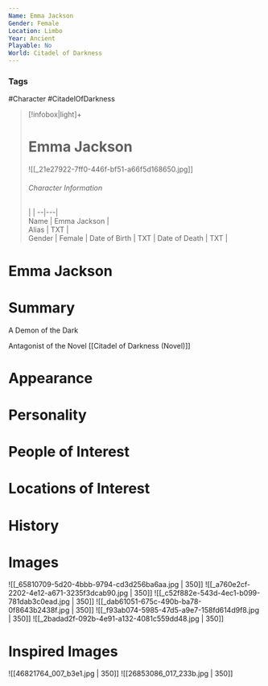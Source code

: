```yaml
---
Name: Emma Jackson
Gender: Female
Location: Limbo
Year: Ancient
Playable: No
World: Citadel of Darkness
---
```


### Tags
#Character #CitadelOfDarkness 

> [!infobox|light]+  
> # Emma Jackson  
> ![[_21e27922-7ff0-446f-bf51-a66f5d168650.jpg]]
> ###### Character Information
>  |   |
> --|---|  
> Name | Emma Jackson |  
> Alias | TXT |  
> Gender | Female |
> Date of Birth | TXT |
> Date of Death | TXT |

# Emma Jackson

# Summary
A Demon of the Dark

Antagonist of the Novel [[Citadel of Darkness (Novel)]]
# Appearance

# Personality

# People of Interest

# Locations of Interest

# History

# Images
![[_65810709-5d20-4bbb-9794-cd3d256ba6aa.jpg | 350]]
![[_a760e2cf-2202-4e12-a671-3235f3dcab90.jpg | 350]]
![[_c52f882e-543d-4ec1-b099-781dab3c0ead.jpg | 350]]
![[_dab61051-675c-490b-ba78-0f8643b2438f.jpg | 350]]
![[_f93ab074-5985-47d5-a9e7-158fd614d9f8.jpg | 350]]
![[_2badad2f-092b-4e91-a132-4081c559dd48.jpg | 350]]
# Inspired Images
![[46821764_007_b3e1.jpg | 350]]
![[26853086_017_233b.jpg | 350]]